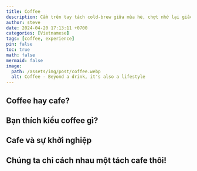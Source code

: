 ```yaml
---
title: Coffee
description: Cầm trên tay tách cold-brew giữa mùa hè, chợt nhớ lại giấc mơ khởi nghiệp về một quán cafe ngày xưa mà mình từng ấp ủ ...
author: steve
date: 2024-04-20 17:13:11 +0700
categories: [Vietnamese]
tags: [coffee, experience]
pin: false
toc: true
math: false
mermaid: false
image:
  path: /assets/img/post/coffee.webp
  alt: Coffee - Beyond a drink, it's also a lifestyle
---
```

## Coffee hay cafe?
## Bạn thích kiểu coffee gì?
## Cafe và sự khởi nghiệp
## Chúng ta chỉ cách nhau một tách cafe thôi!

